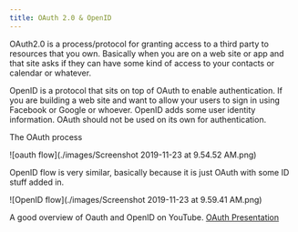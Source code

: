 ```yaml
---
title: OAuth 2.0 & OpenID
---
```


OAuth2.0 is a process/protocol for granting access to a third party to resources that you own. Basically when you are on a web site or app and that site asks if they can have some kind of access to your contacts or calendar or whatever. 

OpenID is a protocol that sits on top of OAuth to enable authentication. If you are building a web site and want to allow your users to sign in using Facebook or Google or whoever. OpenID adds some user identity information. OAuth should not be used on its own for authentication.

The OAuth process

![oauth flow](./images/Screenshot 2019-11-23 at 9.54.52 AM.png)

OpenID flow is very similar, basically because it is just OAuth with some ID stuff added in.

![OpenID flow](./images/Screenshot 2019-11-23 at 9.59.41 AM.png)

A good overview of Oauth and OpenID on YouTube. [OAuth Presentation](https://www.youtube.com/watch?v=996OiexHze0)





